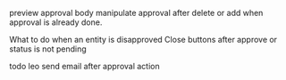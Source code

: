 preview approval body
manipulate approval after delete or add when approval is already done.

What to do when an entity is disapproved
Close buttons after approve or status is not pending


todo leo
send email after approval action

